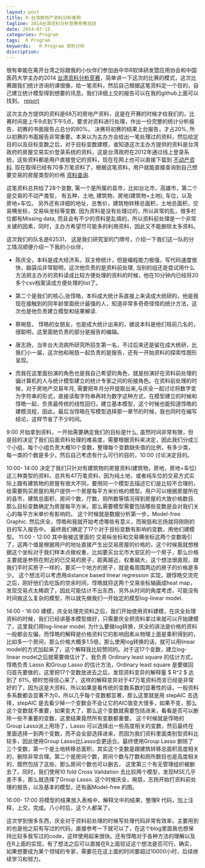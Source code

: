 ```yaml
---
layout: post
title: R-台湾房地产资料分析案例
tagline: 2014台湾资料分析竞赛参赛总结
date: 2014-07-15
categories: Program
tags:  R Program
keywords:   R Program 资料分析
discription: 
---
```


   很有幸能在离开台湾之际跟我的小伙伴们参加由中华R软体研发暨应用协会和中国医药大学主办的2014 [台湾资料分析竞赛][compete]，简单讲一下这次的比赛的模式，这次比赛跟我们统计咨询的课很像，给一笔资料，然后自己根据这笔资料定一个目的，自己建立统计模型得到想要的讯息。我们详细上交的报告可以在我的github上面可以找到。 [report][]

   这次主办方提供的资料是68万的房地产资料，这是在开赛的时候才给我们的，比赛时间是上午9点到下午5点，要求对资料进行处理，作出一份完整的统计分析报告，初赛的书面报告占总分的80%， 决赛将初赛的结果上台报告，才占20%, 所以初赛的书面报告非常重要。本来以为主办方会给出一笔处理过的资料，然后给定目的以及目标变数之后，对于目标变数建模，谁知道这次主办方提供的资料是台湾政府的房屋交易实价登录系统的资料，这是台湾政府在2012年通过线上登录系统，这些资料都是用户直接登记的资料，现在在网上也可以直接下载到 [不动产资料][data]. 现在取得已经有70多万笔资料了，根据这笔资料，用户就能直接查询到自己想要交易的房屋类型的价格 [资料查询][search].

   这笔资料总共给了28个变数, 第一个是所属的县市，比如台北市，高雄市，第二个是交易的不动产类型， 有五种，土地, 建筑物，房地(建筑物+土地), 车位，以及 房地+车位。 另外还有详细的地址，总售价，建筑物转移总面积，土地总面积，交易横坐标，交易纵坐标等变数. 因为资料是没有处理过的，所以非常的乱，很多栏位都有Missing data, 而且会有不少的资料是乱填的，所以资料前处理是一个非常关键的因素，同时，主办方希望尽可能多的利用资料，因此又不能删除太多资料。

这次我们的队名是62531， 这是我们研究室的门牌号，介绍一下我们这一队的分工情况顺便介绍一下我的小伙伴，

* 陈庆全，本科是成大经济系，双主修统计，但是编程能力极强，写代码速度很快，脑袋瓜非常聪明，这次他负责的是资料前处理, 当别的组还是尝试用什么方法把主办方的资料读成比较方便处理的资料的时候，他在10分钟内已经将20多个csv档案读成方便处理的list了。

* 第二个是我们的核心,张惇皓，本科成大统计系直接上来读成大统研的，他是我现在接触到的同年龄里面统计最强的人，知道非常多奇奇怪怪的统计方法，这次也是他负责建立模型和结果解读.


* 蔡琬慈， 惇皓的女朋友，也是成大统计出来的，据说本科是他们班前几名的，很聪明，这里面她负责的部分是报告的编辑。 

* 唐志扬，当年台大流病所研究所招生第一名，不过后来还是留在成大统研，比我们小一届，这次他和琬慈一起负责的是报告，还有一开始资料的探索性图形呈现。

* 而我在这里面扮演的角色也是我自己希望的角色，就是扮演好在资料前处理的偏计算机的人与统计模型建立的统计专家之间的衔接角色。在资料前处理的时候，对于房地产交易年月, 需要把年月分开提取出来,与庆全一起讨论将数字变为字符串的形式，直接读取字符串再转为数字这种方式，在模型建立的时候和惇皓一起，负责最传统的线性回归，建立基本模型，这个时候也能知道惇皓的建模流程，因此，最后当惇皓在写模型选择那一章节的时候，我也同时在编写结论，这样节省了不少时间。

9:00 开始拿到资料，一开始需要确定我们的目标是什么, 虽然时间非常有限，但是目的决定了我们后面资料处理的难易度，需要根据资料来决定，因此我们分成三个小组，每个小组负责大概10个变数，整理每个变数缺失值的比例，有多少类，每一类的个数是多少，然后自己考虑有什么可行的目的，10:00 讨论决定目的。

10:00- 14:00 决定了我们只针对有建筑物的房屋资料(建筑物，房地，房地+车位)这三种类型的资料，总共有47万笔资料，因为纯土地，或者纯车位的交易方式实际上跟有建筑物的房屋有很大不同，要用同一个模型去描述它们是比较不合理的，给需要购买房屋的用户提供一个房屋每平方米价格的模型。用户可以根据房屋所在的县市，建筑总面积，房间个数，厅数，厕所数等情况得到房屋的大致价格数目. 那么目标变数确定为房屋每平方米。那么需要模型需要包括哪些变数是会对我们关心的每平方米单价有影响的。 这个时候就是数据分析第一步，Model-free Graphic. 然后庆全，惇皓和我就开始考虑哪些有意义，而琬慈和志扬就将刚刚的目的写入报告中。 最终我们确定了17个对于目标变数有影响的变数，用他们建模型。 11:00 - 12:00 其中我被这里面的 交易纵坐标和交易横坐标这两个变数吸引了，这两个值是根据用户的地址直接产生出交易房屋的价格的，这个时候我就想根据这个坐标对于我们样本点做权重，比如要买台北市大安区的一个房子，那么价格主要就是参照在附近的已交易的房子，距离越近，权重越大，这个想法很直观，跟我们平时买房子一样的，要买一个地方的房子，就是看周围两边的房子的价格是多少。 这个想法可以考虑用distance based linear regression 实现，跟惇皓交流完之后，刚好他们去吃饭的空余时间，惇皓就将这两个交易坐标轴画成heat map，发现交易点太稀疏了，因此可能估计不出东西，另外从时间的角度考虑，可能没有时间做这么复杂的模型，所以就先做我们一开始定的模型log-linear model.

14:00 - 16:00 建模，庆全处理完资料之后，我们开始使用资料建模，在庆全处理资料的时候，我们已经讲基本模型做好，只需要庆全把资料拿过来就可以开始建模了，这里我们用log-linear model. 为什么要做log转换，庆全的讲法是价格的资料一般都会左偏，而惇皓的解释是价格资料它的影响因素从物理上面是乘积得到的，比如多一个房间，那么价格大概多1.5倍，那么使用log转换的话，就可以用linear model的方式加起来了，这个解释我比较赞同的。对于这17个变数，建立log-linear model之后就需要做估计了，我负责 Ordinary least square 的估计方式，惇皓负责 Lasso 和Group Lasso 的估计方法，Ordinary least square 是要做回归首先要做的，这里把17个变数放进去之后，发现资料变异的解释量 $ R^2 $ 达到了 61\%, 顿时觉得信心来了，这样的解释变异对于47万笔资料而言已经是非常好的了，因为这是大资料，所以如果是看传统的变数系数的显著性的话，一般资料多系数都会显著不为0，所以几乎每个变数都显著，那么这里就是用 stepAIC 去选择，stepAIC 是去看少掉一个变数会不会让它的AIC值变大很多，如果不变，那么这个变数就不重要，如果变大了，那么这个变数就需要包括进来，看看是否可以删除一些不重要的变数，这里结果竟然所有变数都重要。 这个时候就是惇皓的Group Lasso派上用场了，Lasso 可以选择出一些高度相关的变数，然后最终在里面选择一到两个变数，而不会全部选择进来，而因为我们资料里面类别型资料比较多，因此使用Group Lasso比Lasso会更适合。最终使用Group Lasso 删除了三个变数，第一个是土地转移总面积，其实这个变数是跟建筑转移总面积高度相关的，删除非常合理。第二个是房间个数，房间个数与厅数和厕所数目也是高度相关的，既然包括了这些，那么房间个数也可以删去， 这里第三个有无管理组织被删去了。同时，我们使用10 fold Cross Validation 去比较两个模型，发现MSE几乎差不多，那么就选择了Group Lasso. 这个时候庆全，琬慈，志扬开始打资料前处理的报告，以及基本的模型，还有画Model-free 的图。

16:00- 17:00 将模型的结果放入表格中，解释文中的结果，整理R 代码，加上注释，上交，完成。八小时后，这个人都呆了。

这次学到很多东西，庆全对于资料前处理的时候写处理代码非常有效率，主要用到的也是他之前有写过的代码，直接参考一下就可以了，在这个blog里面我也想保持比较多我写过的code，这样使用起来很快。还有惇皓对于各种方法的理解以及在R上面的实现，有了想法之后可以直接在R上面验证这个想法是否可行，确实，如果想要成为某个领域的专家，需要花在这上面的时间要超过10000小时，后续继续学习和努力。



[compete]: http://www.carra.org.tw/dm/
[report]: https://github.com/darranchen/Blog/blob/gh-pages/_posts/Program/Household/R1399955006.pdf
[data]: http://plvr.land.moi.gov.tw/DownloadOpenData
[search]: http://lvr.land.moi.gov.tw/N11/changemenu.action#map
[gambler]: http://en.wikipedia.org/wiki/Gambler%27s_ruin
[nplayer]: http://www.sciencedirect.com/science/article/pii/S0196885804000363
[holdem]: http://en.wikipedia.org/wiki/Texas_hold_%27em
[branch]: http://blog.xjchen.net/book/2014/04/30/git3/
<!-- []: {{BASE_PATH}}/images/a.png -->
<!-- {%highlight html%} {%endhighlight%}-->

